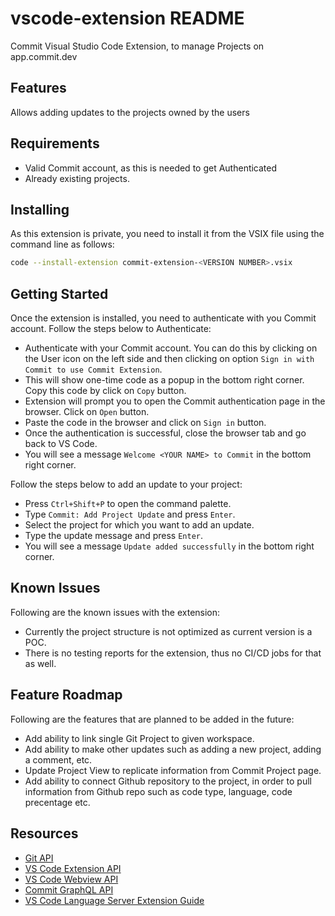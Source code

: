 # vscode-extension README

Commit Visual Studio Code Extension, to manage Projects on app.commit.dev

## Features

Allows adding updates to the projects owned by the users

## Requirements

- Valid Commit account, as this is needed to get Authenticated
- Already existing projects.

## Installing

As this extension is private, you need to install it from the VSIX file using the command line as follows:

```bash
code --install-extension commit-extension-<VERSION NUMBER>.vsix
```

## Getting Started

Once the extension is installed, you need to authenticate with you Commit account. Follow the steps below to Authenticate:

- Authenticate with your Commit account. You can do this by clicking on the User icon on the left side and then clicking on option `Sign in with Commit to use Commit Extension`.
- This will show one-time code as a popup in the bottom right corner. Copy this code by click on `Copy` button.
- Extension will prompt you to open the Commit authentication page in the browser. Click on `Open` button.
- Paste the code in the browser and click on `Sign in` button.
- Once the authentication is successful, close the browser tab and go back to VS Code.
- You will see a message `Welcome <YOUR NAME> to Commit` in the bottom right corner.

Follow the steps below to add an update to your project:

- Press `Ctrl+Shift+P` to open the command palette.
- Type `Commit: Add Project Update` and press `Enter`.
- Select the project for which you want to add an update.
- Type the update message and press `Enter`.
- You will see a message `Update added successfully` in the bottom right corner.

## Known Issues
Following are the known issues with the extension:

- Currently the project structure is not optimized as current version is a POC.
- There is no testing reports for the extension, thus no CI/CD jobs for that as well.

## Feature Roadmap
Following are the features that are planned to be added in the future:

- Add ability to link single Git Project to given workspace.
- Add ability to make other updates such as adding a new project, adding a comment, etc.
- Update Project View to replicate information from Commit Project page.
- Add ability to connect Github repository to the project, in order to pull information from Github repo such as code type, language, code precentage etc.


## Resources

- [Git API](https://github.com/microsoft/vscode/tree/main/extensions/git)
- [VS Code Extension API](https://code.visualstudio.com/api)
- [VS Code Webview API](https://code.visualstudio.com/api/extension-guides/webview)
- [Commit GraphQL API](https://app.commit.dev/api/graphql)
- [VS Code Language Server Extension Guide](https://code.visualstudio.com/api/language-extensions/language-server-extension-guide)

